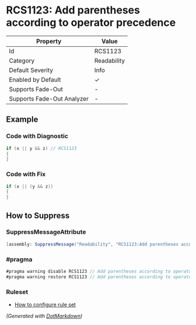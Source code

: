 # RCS1123: Add parentheses according to operator precedence

| Property                    | Value       |
| --------------------------- | ----------- |
| Id                          | RCS1123     |
| Category                    | Readability |
| Default Severity            | Info        |
| Enabled by Default          | &#x2713;    |
| Supports Fade\-Out          | \-          |
| Supports Fade\-Out Analyzer | \-          |

## Example

### Code with Diagnostic

```csharp
if (x || y && z) // RCS1123
{
}
```

### Code with Fix

```csharp
if (x || (y && z))
{
}
```

## How to Suppress

### SuppressMessageAttribute

```csharp
[assembly: SuppressMessage("Readability", "RCS1123:Add parentheses according to operator precedence.", Justification = "<Pending>")]
```

### \#pragma

```csharp
#pragma warning disable RCS1123 // Add parentheses according to operator precedence.
#pragma warning restore RCS1123 // Add parentheses according to operator precedence.
```

### Ruleset

* [How to configure rule set](../HowToConfigureAnalyzers.md)

*\(Generated with [DotMarkdown](http://github.com/JosefPihrt/DotMarkdown)\)*